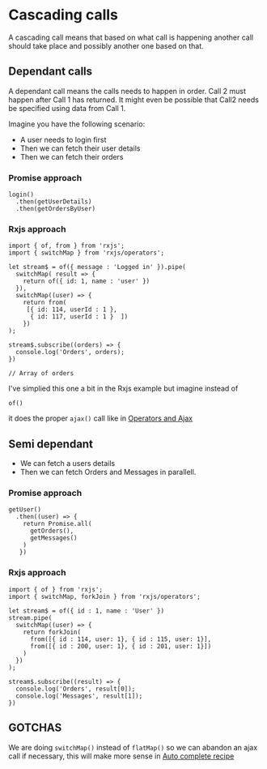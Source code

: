 # Cascading calls

A cascading call means that based on what call is happening another call should take place and possibly another one based on that.

## Dependant calls

A dependant call means the calls needs to happen in order. Call 2 must happen after Call 1 has returned. It might even be possible that Call2 needs be specified using data from Call 1.

Imagine you have the following scenario:

* A user needs to login first
* Then we can fetch their user details
* Then we can fetch their orders

### Promise approach

```
login()
  .then(getUserDetails)
  .then(getOrdersByUser)
```

### Rxjs approach

```
import { of, from } from 'rxjs';
import { switchMap } from 'rxjs/operators';

let stream$ = of({ message : 'Logged in' }).pipe(
  switchMap( result => {
    return of({ id: 1, name : 'user' })
  }),
  switchMap((user) => {
    return from(
     [{ id: 114, userId : 1 },
      { id: 117, userId : 1 }  ])
    })
);

stream$.subscribe((orders) => {
  console.log('Orders', orders);
})

// Array of orders
```

I've simplied this one a bit in the Rxjs example but imagine instead of

```
of()
```

it does the proper `ajax()` call like in [Operators and Ajax](/operators-and-ajax.md)

## Semi dependant

* We can fetch a users details
* Then we can fetch Orders and Messages in parallell.

### Promise approach

```
getUser()
  .then((user) => {
    return Promise.all(
      getOrders(),
      getMessages()
    )
   })
```

### Rxjs approach

```
import { of } from 'rxjs';
import { switchMap, forkJoin } from 'rxjs/operators';

let stream$ = of({ id : 1, name : 'User' })
stream.pipe(
  switchMap((user) => {
    return forkJoin(
      from([{ id : 114, user: 1}, { id : 115, user: 1}],
      from([{ id : 200, user: 1}, { id : 201, user: 1}])
    )
  })
);

stream$.subscribe((result) => {
  console.log('Orders', result[0]);
  console.log('Messages', result[1]);
})
```

## GOTCHAS

We are doing `switchMap()` instead of `flatMap()` so we can abandon an ajax call if necessary, this will make more sense in [Auto complete recipe](/recipes.md)

